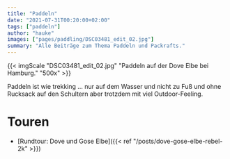 ```yaml
---
title: "Paddeln"
date: "2021-07-31T00:20:00+02:00"
tags: ["paddeln"]
author: "hauke"
images: ["pages/paddling/DSC03481_edit_02.jpg"]
summary: "Alle Beiträge zum Thema Paddeln und Packrafts."
---
```


{{< imgScale "DSC03481_edit_02.jpg" "Paddeln auf der Dove Elbe bei Hamburg." "500x" >}}

Paddeln ist wie trekking ... nur auf dem Wasser und nicht zu Fuß und ohne Rucksack auf den Schultern aber trotzdem mit viel Outdoor-Feeling.

# Touren

* [Rundtour: Dove und Gose Elbe]({{< ref "/posts/dove-gose-elbe-rebel-2k" >}})
